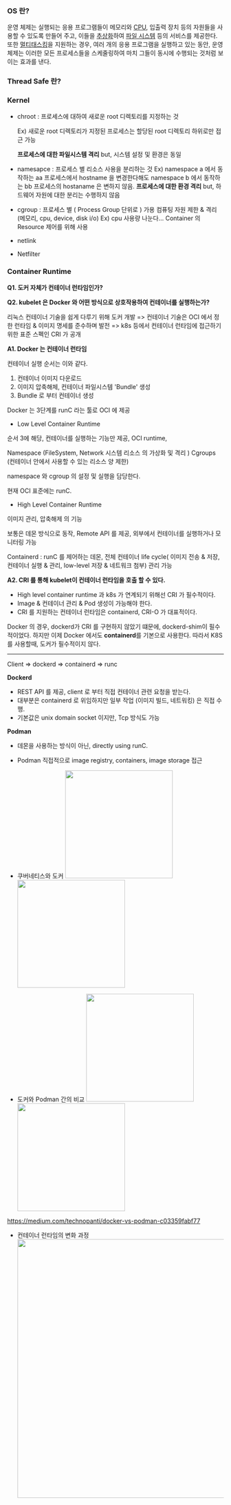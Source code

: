 ### OS 란?

운영 체제는 실행되는 응용 프로그램들이 메모리와 [CPU](https://ko.wikipedia.org/wiki/중앙_처리_장치), 입출력 장치 등의 자원들을 사용할 수 있도록 만들어 주고, 이들을 [추상화](https://ko.wikipedia.org/wiki/추상화)하여 [파일 시스템](https://ko.wikipedia.org/wiki/파일_시스템) 등의 서비스를 제공한다. 또한 [멀티태스킹](https://ko.wikipedia.org/wiki/멀티태스킹)을 지원하는 경우, 여러 개의 응용 프로그램을 실행하고 있는 동안, 운영 체제는 이러한 모든 프로세스들을 스케줄링하여 마치 그들이 동시에 수행되는 것처럼 보이는 효과를 낸다.



### Thread Safe 란?





### Kernel 

- chroot : 프로세스에 대하여 새로운 root 디렉토리를 지정하는 것 

  Ex) 새로운 root 디렉토리가 지정된 프로세스는 할당된 root 디렉토리 하위로만 접근 가능 

  **프로세스에 대한 파일시스템 격리** but, 시스템 설정 및 환경은 동일 

- namesapce : 프로세스 별 리소스 사용을 분리하는 것 
  Ex) namespace a 에서 동작하는 aa 프로세스에서 hostname 을 변경한다해도 
  namespace b 에서 동작하는 bb 프로세스의 hostaname 은 변하지 않음. 
  **프로세스에 대한 환경 격리** but, 하드웨어 자원에 대한 분리는 수행하지 않음 

- cgroup : 프로세스 별 ( Process Group 단위로 ) 가용 컴퓨팅 자원 제한 & 격리 (메모리, cpu, device, disk i/o)
  Ex) cpu 사용량 나눈다... 
  Container 의 Resource 제어를 위해 사용  

- netlink

- Netfilter







### Container Runtime 

**Q1. 도커 자체가 컨테이너 런타임인가?**

**Q2. kubelet 은 Docker 와 어떤 방식으로 상호작용하여 컨테이너를 실행하는가?**

리눅스 컨테이너 기술을 쉽게 다루기 위해 도커 개발 
=> 컨테이너 기술은 OCI 에서 정한 런타임 & 이미지 명세를 준수하며 발전 
=> k8s 등에서 컨테이너 런타임에 접근하기 위한 표준 스펙인 CRI 가 공개 



**A1. Docker 는 컨테이너 런타임**

컨테이너 실행 순서는 이와 같다. 

1. 컨테이너 이미지 다운로드
2. 이미지 압축해체, 컨테이너 파일시스템 'Bundle' 생성 
3. Bundle 로 부터 컨테이너 생성 

Docker 는 3단계를 runC 라는 툴로 OCI 에 제공 



* Low Level Container Runtime 

순서 3에 해당, 컨테이너를 실행하는 기능만 제공, OCI runtime,

Namespace (FileSystem, Network 시스템 리소스 의 가상화 및 격리 )
Cgroups (컨테이너 안에서 사용할 수 있는 리소스 양 제한)

namespace 와 cgroup 의 설정 및 실행을 담당한다. 

현재 OCI 표준에는 runC. 


* High Level Container Runtime

이미지 관리, 압축해제 의 기능 

보통은 데몬 방식으로 동작, Remote API 를 제공, 외부에서 컨테이너를 실행하거나 모니터링 가능 

Containerd : runC 를 제어하는 데몬, 전체 컨테이너 life cycle( 이미지 전송 & 저장, 컨테이너 실행 & 관리, low-level 저장 & 네트워크 첨부) 관리 가능 



**A2. CRI 를 통해 kubelet이 컨테이너 런타임을 호출 할 수 있다.**

- High level container runtime 과 k8s 가 연계되기 위해선 CRI 가 필수적이다. 
- Image & 컨테이너 관리 & Pod 생성이 가능해야 한다. 
- CRI 를 지원하는 컨테이너 런타임은 containerd, CRI-O 가 대표적이다. 

Docker 의 경우, dockerd가 CRI 를 구현하지 않았기 떄문에, dockerd-shim이 필수적이었다. 
하지만 이제 Docker 에서도 **containerd**를 기본으로 사용한다. 
따라서 K8S 를 사용할때, 도커가 필수적이지 않다. 

---

Client => dockerd => containerd => runc

**Dockerd**

- REST API 를 제공, client 로 부터 직접 컨테이너 관련 요청을 받는다. 
- 대부분은 containerd 로 위임하지만 일부 작업 (이미지 빌드, 네트워킹) 은 직접 수행. 
- 기본값은 unix domain socket 이지만, Tcp 방식도 가능 

**Podman**

- 데몬을 사용하는 방식이 아닌, directly using runC.
- Podman 직접적으로 image registry, containers, image storage 접근

- 쿠버네티스와 도커   <img src="https://www.itopstimes.com/wp-content/uploads/2018/05/docker-ce.png" width="250" algin="left"/>  <img src="https://storage.googleapis.com/static.ianlewis.org/prod/img/771/docker.png" width="250" algin="left"/>

- 도커와 Podman 간의 비교   <img src="https://miro.medium.com/max/1400/1*OPQDWqLLXCUZSfq8oiCaug.png" width="250" algin="left"/><img src="https://miro.medium.com/max/1400/1*EN7d_9nCJEfp_mP7erY_7w.png" width="250" algin="left"/>

https://medium.com/technopanti/docker-vs-podman-c03359fabf77



- 컨테이너 런타임의 변화 과정   <img src="https://i1.wp.com/www.opennaru.com/wp-content/uploads/2019/07/Containerd_version.png?fit=1482%2C837" width="600" algin="left"/>





### 
